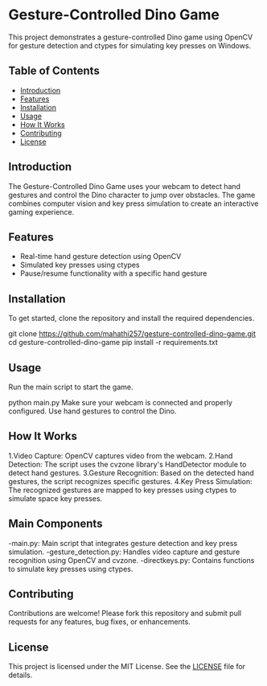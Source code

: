 # Gesture-Controlled Dino Game

This project demonstrates a gesture-controlled Dino game using OpenCV for gesture detection and ctypes for simulating key presses on Windows.

## Table of Contents

- [Introduction](#introduction)
- [Features](#features)
- [Installation](#installation)
- [Usage](#usage)
- [How It Works](#how-it-works)
- [Contributing](#contributing)
- [License](#license)

## Introduction

The Gesture-Controlled Dino Game uses your webcam to detect hand gestures and control the Dino character to jump over obstacles. The game combines computer vision and key press simulation to create an interactive gaming experience.

## Features

- Real-time hand gesture detection using OpenCV
- Simulated key presses using ctypes
- Pause/resume functionality with a specific hand gesture

## Installation

To get started, clone the repository and install the required dependencies.


git clone https://github.com/mahathi257/gesture-controlled-dino-game.git
cd gesture-controlled-dino-game
pip install -r requirements.txt

## Usage
Run the main script to start the game.

python main.py
Make sure your webcam is connected and properly configured. Use hand gestures to control the Dino.

## How It Works
1.Video Capture: OpenCV captures video from the webcam.
2.Hand Detection: The script uses the cvzone library's HandDetector module to detect hand gestures.
3.Gesture Recognition: Based on the detected hand gestures, the script recognizes specific gestures.
4.Key Press Simulation: The recognized gestures are mapped to key presses using ctypes to simulate space key presses.

## Main Components
-main.py: Main script that integrates gesture detection and key press simulation.
-gesture_detection.py: Handles video capture and gesture recognition using OpenCV and cvzone.
-directkeys.py: Contains functions to simulate key presses using ctypes.

## Contributing
Contributions are welcome! Please fork this repository and submit pull requests for any features, bug fixes, or enhancements.

## License
This project is licensed under the MIT License. See the [LICENSE](LICENSE) file for details.


